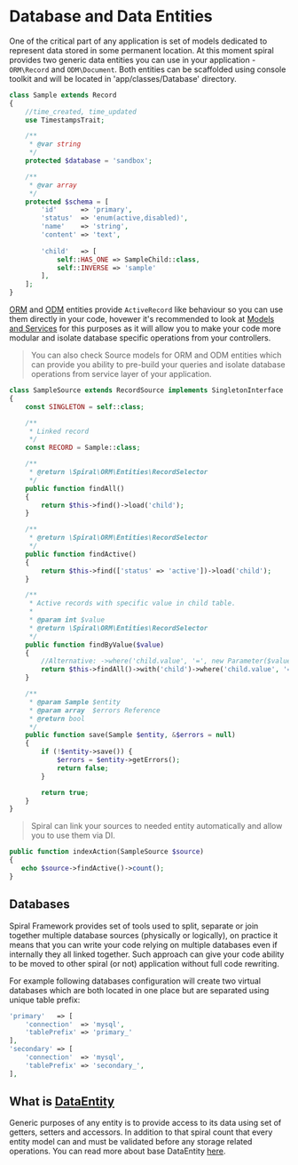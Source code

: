 # Database and Data Entities
One of the critical part of any application is set of models dedicated to represent data stored in some permanent location. At this moment spiral provides two generic data entities you can use in your application - `ORM\Record` and `ODM\Document`. Both entities can be scaffolded using console toolkit and will be located in 'app/classes/Database' directory.

```php
class Sample extends Record
{
    //time_created, time_updated
    use TimestampsTrait;

    /**
     * @var string
     */
    protected $database = 'sandbox';

    /**
     * @var array
     */
    protected $schema = [
        'id'      => 'primary',
        'status'  => 'enum(active,disabled)',
        'name'    => 'string',
        'content' => 'text',
        
        'child'   => [
            self::HAS_ONE => SampleChild::class,
            self::INVERSE => 'sample'
        ],
    ];
}
```

[ORM](/orm/basics.md) and [ODM](/odm/basics.md) entities provide `ActiveRecord` like behaviour so you can use them directly in your code, hovewer it's recommended to look at [Models and Services](/application/services.md) for this purposes as it will allow you to make your code more modular and isolate database specific operations from your controllers.

> You can also check Source models for ORM and ODM entities which can provide you ability to pre-build your queries and isolate database operations from service layer of your application.

```php
class SampleSource extends RecordSource implements SingletonInterface
{
    const SINGLETON = self::class;

    /**
     * Linked record
     */
    const RECORD = Sample::class;

    /**
     * @return \Spiral\ORM\Entities\RecordSelector
     */
    public function findAll()
    {
        return $this->find()->load('child');
    }

    /**
     * @return \Spiral\ORM\Entities\RecordSelector
     */
    public function findActive()
    {
        return $this->find(['status' => 'active'])->load('child');
    }

    /**
     * Active records with specific value in child table.
     *
     * @param int $value
     * @return \Spiral\ORM\Entities\RecordSelector
     */
    public function findByValue($value)
    {
        //Alternative: ->where('child.value', '=', new Parameter($value, \PDO::PARAM_INT))
        return $this->findAll()->with('child')->where('child.value', '=', (int)$value);
    }

    /**
     * @param Sample $entity
     * @param array  $errors Reference
     * @return bool
     */
    public function save(Sample $entity, &$errors = null)
    {
        if (!$entity->save()) {
            $errors = $entity->getErrors();
            return false;
        }

        return true;
    }
}
```

> Spiral can link your sources to needed entity automatically and allow you to use them via DI.

```php
public function indexAction(SampleSource $source)
{
   echo $source->findActive()->count();
}
```

## Databases
Spiral Framework provides set of tools used to split, separate or join together multiple database sources (physically or logically), on practice it means that you can write your code relying on multiple databases even if internally they all linked together. Such approach can give your code ability to be moved to other spiral (or not) application without full code rewriting.

For example following databases configuration will create two virtual databases which are both located in one place but are separated using unique table prefix:

```php
'primary'   => [
    'connection'  => 'mysql',
    'tablePrefix' => 'primary_'
],
'secondary' => [
    'connection'  => 'mysql',
    'tablePrefix' => 'secondary_',
],
```

## What is [DataEntity](/components/entity.md)
Generic purposes of any entity is to provide access to its data using set of getters, setters and accessors. In addition to that spiral count that every entity model can and must be validated before any storage related operations. You can read more about base DataEntity [here](/components/entity.md).
